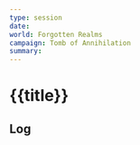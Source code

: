 ```yaml
---
type: session
date:
world: Forgotten Realms
campaign: Tomb of Annihilation
summary:
---
```


# {{title}}

## Log

